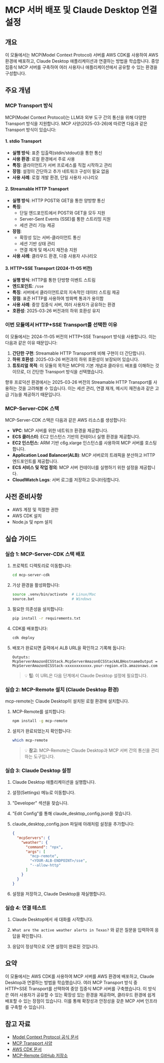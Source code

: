 # MCP 서버 배포 및 Claude Desktop 연결 설정

## 개요
이 모듈에서는 MCP(Model Context Protocol) 서버를 AWS CDK를 사용하여 AWS 환경에 배포하고, Claude Desktop 애플리케이션과 연결하는 방법을 학습합니다. 중앙 집중식 MCP 서버를 구축하여 여러 사용자나 애플리케이션에서 공유할 수 있는 환경을 구성합니다.

## 주요 개념

### MCP Transport 방식
MCP(Model Context Protocol)는 LLM과 외부 도구 간의 통신을 위해 다양한 Transport 방식을 지원합니다. MCP 사양(2025-03-26)에 따르면 다음과 같은 Transport 방식이 있습니다:

#### 1. stdio Transport
- **실행 방식**: 표준 입출력(stdin/stdout)을 통한 통신
- **사용 환경**: 로컬 환경에서 주로 사용
- **특징**: 클라이언트가 서버 프로세스를 직접 시작하고 관리
- **장점**: 설정이 간단하고 추가 네트워크 구성이 필요 없음
- **사용 사례**: 로컬 개발 환경, 단일 사용자 시나리오

#### 2. Streamable HTTP Transport
- **실행 방식**: HTTP POST와 GET을 통한 양방향 통신
- **특징**:
  - 단일 엔드포인트에서 POST와 GET을 모두 지원
  - Server-Sent Events (SSE)를 통한 스트리밍 지원
  - 세션 관리 기능 제공
- **장점**:
  - 확장성 있는 서버-클라이언트 통신
  - 세션 기반 상태 관리
  - 연결 재개 및 메시지 재전송 지원
- **사용 사례**: 클라우드 환경, 다중 사용자 시나리오

#### 3. HTTP+SSE Transport (2024-11-05 버전)
- **실행 방식**: HTTP를 통한 단방향 이벤트 스트림
- **엔드포인트**: `/sse`
- **특징**: 서버에서 클라이언트로의 지속적인 데이터 스트림 제공
- **장점**: 표준 HTTP를 사용하여 방화벽 통과가 용이함
- **사용 사례**: 중앙 집중식 서버, 여러 사용자가 공유하는 환경
- **호환성**: 2025-03-26 버전과의 하위 호환성 유지

### 이번 모듈에서 HTTP+SSE Transport를 선택한 이유

이 모듈에서는 2024-11-05 버전의 HTTP+SSE Transport 방식을 사용합니다. 이는 다음과 같은 이유 때문입니다:

1. **간단한 구현**: Streamable HTTP Transport에 비해 구현이 더 간단합니다.
2. **하위 호환성**: 2025-03-26 버전과의 하위 호환성이 보장되어 있습니다.
3. **튜토리얼 목적**: 이 모듈의 목적은 MCP의 기본 개념과 클라우드 배포를 이해하는 것이므로, 더 간단한 Transport 방식을 선택했습니다.

향후 프로덕션 환경에서는 2025-03-26 버전의 Streamable HTTP Transport를 사용하는 것을 고려해볼 수 있습니다. 이는 세션 관리, 연결 재개, 메시지 재전송과 같은 고급 기능을 제공하기 때문입니다.

### MCP-Server-CDK 스택

MCP-Server-CDK 스택은 다음과 같은 AWS 리소스를 생성합니다:

- **VPC**: MCP 서버를 위한 네트워크 환경을 제공합니다.
- **ECS 클러스터**: EC2 인스턴스 기반의 컨테이너 실행 환경을 제공합니다.
- **EC2 인스턴스**: ARM 기반 c6g.xlarge 인스턴스를 사용하여 MCP 서버를 호스팅합니다.
- **Application Load Balancer(ALB)**: MCP 서버로의 트래픽을 분산하고 HTTP 엔드포인트를 제공합니다.
- **ECS 서비스 및 작업 정의**: MCP 서버 컨테이너를 실행하기 위한 설정을 제공합니다.
- **CloudWatch Logs**: 서버 로그를 저장하고 모니터링합니다.

## 사전 준비사항

- AWS 계정 및 적절한 권한
- AWS CDK 설치
- Node.js 및 npm 설치

## 실습 가이드

### 실습 1: MCP-Server-CDK 스택 배포

1. 프로젝트 디렉토리로 이동합니다:
   ```bash
   cd mcp-server-cdk
   ```

2. 가상 환경을 활성화합니다:
   ```bash
   source .venv/bin/activate  # Linux/Mac
   source.bat                 # Windows
   ```

3. 필요한 의존성을 설치합니다:
   ```bash
   pip install -r requirements.txt
   ```

4. CDK를 배포합니다:
   ```bash
   cdk deploy
   ```

5. 배포가 완료되면 출력에서 ALB URL을 확인하고 기록해 둡니다:
   ```
   Outputs:
   McpServerAmazonECSStack.McpServerAmazonECSStackALBHostnameOutput = McpServerAmazonECSStack-xxxxxxxxxxxx.your-region.elb.amazonaws.com
   ```
   > 💡 **팁**: 이 URL은 다음 단계에서 Claude Desktop 설정에 필요합니다.

### 실습 2: MCP-Remote 설치 (Claude Desktop 환경)

mcp-remote는 Claude Desktop이 설치된 로컬 환경에 설치합니다.

1. MCP-Remote를 설치합니다:
   ```bash
   npm install -g mcp-remote
   ```

2. 설치가 완료되었는지 확인합니다:
   ```bash
   which mcp-remote
   ```
   > 💡 **참고**: MCP-Remote는 Claude Desktop과 MCP 서버 간의 통신을 관리하는 도구입니다.

### 실습 3: Claude Desktop 설정

1. Claude Desktop 애플리케이션을 실행합니다.

2. 설정(Settings) 메뉴로 이동합니다.

3. "Developer" 섹션을 찾습니다.

4. "Edit Config"를 통해 claude_desktop_config.json을 찾습니다.

5. claude_desktop_config.json 파일에 아래처럼 설정을 추가합니다:
   ```json
   {
     "mcpServers": {
       "weather": {
         "command": "npx",
         "args": [
           "mcp-remote",
           "<YOUR-ALB-ENDPOINT>/sse",
           "--allow-http"
         ]
       }
     }
   }
   ```

6. 설정을 저장하고, Claude Desktop을 재실행합니다.

### 실습 4: 연결 테스트

1. Claude Desktop에서 새 대화를 시작합니다.

2. `What are the active weather alerts in Texas?` 와 같은 질문을 입력하여 응답을 확인합니다.

3. 응답이 정상적으로 오면 설정이 완료된 것입니다.

## 요약
이 모듈에서는 AWS CDK를 사용하여 MCP 서버를 AWS 환경에 배포하고, Claude Desktop과 연결하는 방법을 학습했습니다. 여러 MCP Transport 방식 중 HTTP+SSE Transport를 선택하여 중앙 집중식 MCP 서버를 구축했습니다. 이 방식은 여러 사용자가 공유할 수 있는 확장성 있는 환경을 제공하며, 클라우드 환경에 쉽게 배포할 수 있는 장점이 있습니다. 이를 통해 확장성과 안정성을 갖춘 MCP 서버 인프라를 구축할 수 있습니다.

## 참고 자료
- [Model Context Protocol 공식 문서](https://modelcontextprotocol.io/)
- [MCP Transport 사양](https://modelcontextprotocol.io/specification/2025-03-26/basic/transports)
- [AWS CDK 문서](https://docs.aws.amazon.com/cdk/latest/guide/home.html)
- [MCP-Remote GitHub 저장소](https://github.com/anthropic-labs/mcp-remote)